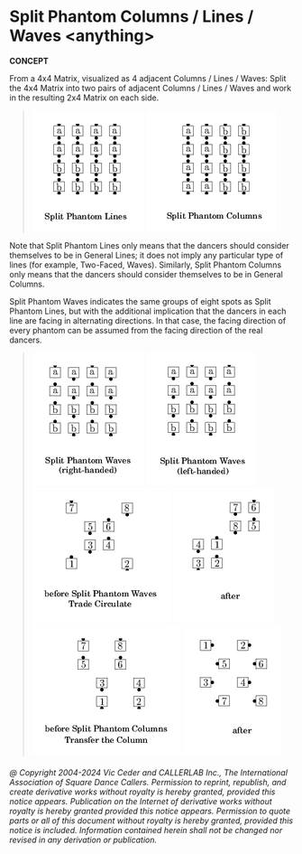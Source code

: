 
# Split Phantom Columns / Lines / Waves \<anything>
**CONCEPT**   

From a 4x4 Matrix, visualized as 4 adjacent
Columns / Lines / Waves: Split the 4x4 Matrix into two pairs of adjacent
Columns / Lines / Waves and work in the resulting 2x4 Matrix on each
side.

> 
> ![alt](split_phantom_columns_lines_waves-1.png)
> ![alt](split_phantom_columns_lines_waves-2.png)
> 

Note that Split Phantom Lines only means that the dancers
should consider themselves to be in General Lines; it does not imply
any particular type of lines (for example, Two-Faced, Waves). Similarly,
Split Phantom Columns only means that the dancers should consider
themselves to be in General Columns.

Split Phantom Waves indicates the same groups of eight spots as
Split Phantom Lines, but with the additional implication that the
dancers in each line are facing in alternating directions. In that
case, the facing direction of every phantom can be assumed from the
facing direction of the real dancers.

> 
> ![alt](split_phantom_columns_lines_waves-3.png)
> ![alt](split_phantom_columns_lines_waves-4.png)  
> ![alt](split_phantom_columns_lines_waves-5.png)
> ![alt](split_phantom_columns_lines_waves-6.png)  
> ![alt](split_phantom_columns_lines_waves-7.png)
> ![alt](split_phantom_columns_lines_waves-8.png)
> 

###### @ Copyright 2004-2024 Vic Ceder and CALLERLAB Inc., The International Association of Square Dance Callers. Permission to reprint, republish, and create derivative works without royalty is hereby granted, provided this notice appears. Publication on the Internet of derivative works without royalty is hereby granted provided this notice appears. Permission to quote parts or all of this document without royalty is hereby granted, provided this notice is included. Information contained herein shall not be changed nor revised in any derivation or publication.
